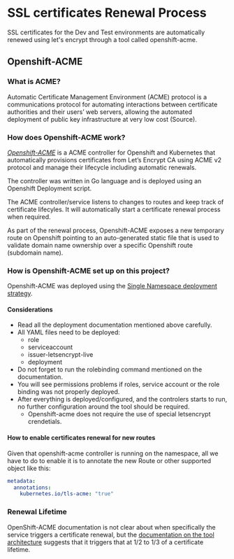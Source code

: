 # SSL certificates Renewal Process

SSL certificates for the Dev and Test environments are automatically renewed using let's encrypt through a tool called openshift-acme.

## Openshift-ACME

### What is ACME?

Automatic Certificate Management Environment (ACME) protocol is a communications protocol for automating interactions between certificate authorities and their users’ web servers, allowing the automated deployment of public key infrastructure at very low cost (Source).

### How does Openshift-ACME work?

[*Openshift-ACME*](docs/ssl-certificates-renewal.md) is a ACME controller for Openshift and Kubernetes that automatically provisions certificates from Let’s Encrypt CA using ACME v2 protocol and manage their lifecycle including automatic renewals. 

The controller was written in Go language and is deployed using an Openshift Deployment script.

The ACME controller/service listens to changes to routes and keep track of certificate lifecyles. It will automatically start a certificate renewal process when required.

As part of the renewal process, Openshift-ACME exposes a new temporary route on Openshift pointing to an auto-generated static file that is used to validate domain name ownership over a specific Openshift route (subdomain name).

### How is Openshift-ACME set up on this project?

Openshift-ACME was deployed using the [Single Namespace deployment strategy](https://github.com/tnozicka/openshift-acme/tree/master/deploy#single-namespace).

#### Considerations
* Read all the deployment documentation mentioned above carefully.
* All YAML files need to be deployed:
    * role
    * serviceaccount
    * issuer-letsencrypt-live
    * deployment
* Do not forget to run the rolebinding command mentioned on the documentation.
* You will see permissions problems if roles, service account or the role binding was not properly deployed.
* After everything is deployed/configured, and the controlers starts to run, no further configuration around the tool should be required. 
    * Openshift-acme does not require the use of special letsencrypt crendetials.

#### How to enable certificates renewal for new routes

Given that openshift-acme controller is running on the namespace, all we have to do to enable it is to annotate the new Route or other supported object like this:
```yaml
metadata:
  annotations:
    kubernetes.io/tls-acme: "true"
```

### Renewal Lifetime

OpenShift-ACME documentation is not clear about when specifically the service triggers a certificate renewal, but the [documentation on the tool architecture](https://github.com/tnozicka/openshift-acme/blob/master/docs/design/architecture.adoc) suggests that it triggers that at 1/2 to 1/3 of a certificate lifetime.




